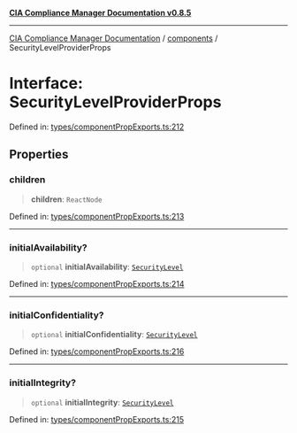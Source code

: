 [**CIA Compliance Manager Documentation v0.8.5**](../../README.md)

***

[CIA Compliance Manager Documentation](../../modules.md) / [components](../README.md) / SecurityLevelProviderProps

# Interface: SecurityLevelProviderProps

Defined in: [types/componentPropExports.ts:212](https://github.com/Hack23/cia-compliance-manager/blob/b7c3bc9644fb5b9d82b5b184ba290206da25104b/src/types/componentPropExports.ts#L212)

## Properties

### children

> **children**: `ReactNode`

Defined in: [types/componentPropExports.ts:213](https://github.com/Hack23/cia-compliance-manager/blob/b7c3bc9644fb5b9d82b5b184ba290206da25104b/src/types/componentPropExports.ts#L213)

***

### initialAvailability?

> `optional` **initialAvailability**: [`SecurityLevel`](../../index/type-aliases/SecurityLevel.md)

Defined in: [types/componentPropExports.ts:214](https://github.com/Hack23/cia-compliance-manager/blob/b7c3bc9644fb5b9d82b5b184ba290206da25104b/src/types/componentPropExports.ts#L214)

***

### initialConfidentiality?

> `optional` **initialConfidentiality**: [`SecurityLevel`](../../index/type-aliases/SecurityLevel.md)

Defined in: [types/componentPropExports.ts:216](https://github.com/Hack23/cia-compliance-manager/blob/b7c3bc9644fb5b9d82b5b184ba290206da25104b/src/types/componentPropExports.ts#L216)

***

### initialIntegrity?

> `optional` **initialIntegrity**: [`SecurityLevel`](../../index/type-aliases/SecurityLevel.md)

Defined in: [types/componentPropExports.ts:215](https://github.com/Hack23/cia-compliance-manager/blob/b7c3bc9644fb5b9d82b5b184ba290206da25104b/src/types/componentPropExports.ts#L215)
